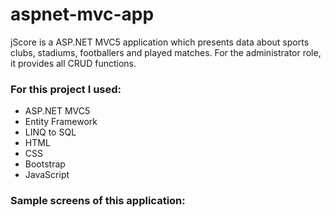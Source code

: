 # aspnet-mvc-app

jScore is a ASP.NET MVC5 application which presents data about sports clubs, stadiums, footballers and played matches. For the administrator role, it provides all CRUD functions.

### For this project I used: ###

* ASP.NET MVC5
* Entity Framework
* LINQ to SQL
* HTML
* CSS
* Bootstrap
* JavaScript


### Sample screens of this application: ###

